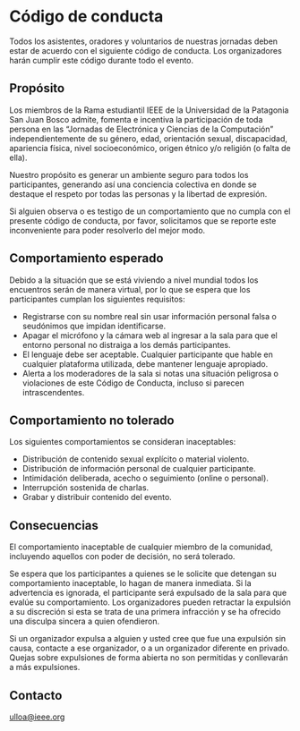 # Código de conducta

Todos los asistentes, oradores y voluntarios de nuestras jornadas deben estar de acuerdo con el siguiente código de conducta. Los organizadores harán cumplir este código durante todo el evento.

## Propósito

Los miembros de la Rama estudiantil IEEE de la Universidad de la Patagonia San Juan Bosco admite, fomenta e incentiva la participación de toda persona en las “Jornadas de Electrónica y Ciencias de la Computación” independientemente de su género, edad, orientación sexual, discapacidad, apariencia física, nivel socioeconómico, origen étnico y/o religión (o falta de ella).

Nuestro propósito es generar un ambiente seguro para todos los participantes, generando así una conciencia colectiva en donde se destaque el respeto por todas las personas y la libertad de expresión.

Si alguien observa o es testigo de un comportamiento que no cumpla con el presente código de conducta, por favor, solicitamos que se reporte este inconveniente para poder resolverlo del mejor modo.

## Comportamiento esperado

 Debido a la situación que se está viviendo a nivel mundial todos los encuentros serán de manera virtual, por lo que se espera que los participantes cumplan los siguientes requisitos:

* Registrarse con su nombre real sin usar información personal falsa o seudónimos que impidan identificarse.
* Apagar el micrófono y la cámara web al ingresar a la sala para que el entorno personal no distraiga a los demás participantes.
* El lenguaje debe ser aceptable. Cualquier participante que hable en cualquier plataforma utilizada, debe mantener lenguaje apropiado.
* Alerta a los moderadores de la sala si notas una situación peligrosa o violaciones de este Código de Conducta, incluso si parecen intrascendentes.

## Comportamiento no tolerado

Los siguientes comportamientos se consideran inaceptables:

* Distribución de contenido sexual explícito o material violento.
* Distribución de información personal de cualquier participante.
* Intimidación deliberada, acecho o seguimiento (online o personal).
* Interrupción sostenida de charlas.
* Grabar y distribuir contenido del evento.

## Consecuencias

El comportamiento inaceptable de cualquier miembro de la comunidad, incluyendo aquellos con poder de decisión, no será tolerado.

Se espera que los participantes a quienes se le solicite que detengan su comportamiento inaceptable, lo hagan de manera inmediata. Si la advertencia es ignorada, el participante será expulsado de la sala para que evalúe su comportamiento. Los organizadores pueden retractar la expulsión a su discreción si esta se trata de una primera infracción y se ha ofrecido una disculpa sincera a quien ofendieron.

Si un organizador expulsa a alguien y usted cree que fue una expulsión sin causa, contacte a ese organizador, o a un organizador diferente en privado. Quejas sobre expulsiones de forma abierta no son permitidas y conllevarán a más expulsiones.

## Contacto

ulloa@ieee.org